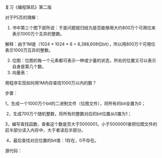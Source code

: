复习《编程珠玑》第二版

对于P5页的理解：

1. 书中第三个图下部所说：于是问题就归结为是否能够用大约800万个可用位来表示1000万个互异的整数。

解释：由于1M是（1024 * 1024 * 8 = 8,388,608位bit），所以用800万个可用位表示1000万互异的整数。

2. 位图：位图的每一个元素都可表示一种或少量的状态，所处的位置又可以表示自身是第几个数。
3. 向量表：



用程序实现如何用1M内存查找1000万以内的数？

步骤：

​	1，生成一个1000万个bit的二进制文件（位图文件），将所有的bit全置为0；

​	2，生成700万个随机整数，将所有的整数对应的bit位置从0置为1；

​	3，编写查找函数，查看这个数是否大于5000001。小于5000001者把位图文件的前半部分读入内存中，大于者读后半部分。

​	4，最后查找对应位置的bit值：1存在，0不存在。

源代码：



